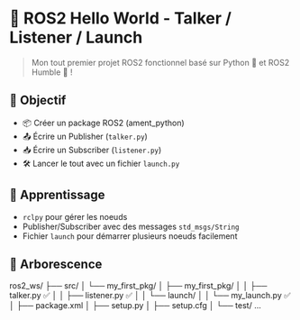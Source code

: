 # 🤖 ROS2 Hello World - Talker / Listener / Launch

> Mon tout premier projet ROS2 fonctionnel basé sur Python 🐍 et ROS2 Humble 🐢 !

## 🎯 Objectif

- 📦 Créer un package ROS2 (ament_python)
- 📤 Écrire un Publisher (`talker.py`)
- 📥 Écrire un Subscriber (`listener.py`)
- 🛠️ Lancer le tout avec un fichier `launch.py`

## 🧠 Apprentissage

- `rclpy` pour gérer les noeuds
- Publisher/Subscriber avec des messages `std_msgs/String`
- Fichier `launch` pour démarrer plusieurs noeuds facilement

## 📁 Arborescence
ros2_ws/
├── src/
│   └── my_first_pkg/
│       ├── my_first_pkg/
│       │   ├── talker.py ✅
│       │   ├── listener.py ✅
│       │   └── launch/
│       │       └── my_launch.py ✅
│       ├── package.xml 
│       ├── setup.py 
│       ├── setup.cfg 
│       └── test/ ...

